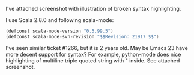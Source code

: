 I've attached screenshot with illustration of broken syntax highlighting.

I use Scala 2.8.0 and following scala-mode:

```scala
(defconst scala-mode-version "0.5.99.5")
(defconst scala-mode-svn-revision "$$Revision: 21917 $$") 
```
I've seen similar ticket #1266, but it is 2 years old. May be Emacs 23 have more decent support for syntax? For example, python-mode does nice highlighting of multiline triple quoted string with " inside. See attached screenshot.
